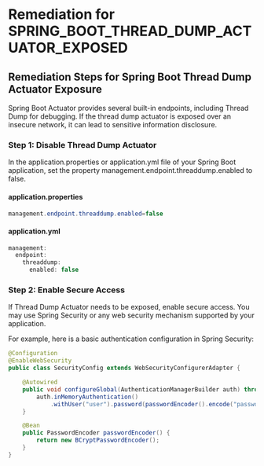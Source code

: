 # Remediation for SPRING_BOOT_THREAD_DUMP_ACTUATOR_EXPOSED

## Remediation Steps for Spring Boot Thread Dump Actuator Exposure
Spring Boot Actuator provides several built-in endpoints, including Thread Dump for debugging. If the thread dump actuator is exposed over an insecure network, it can lead to sensitive information disclosure. 

### Step 1: Disable Thread Dump Actuator
In the application.properties or application.yml file of your Spring Boot application, set the property management.endpoint.threaddump.enabled to false.

#### application.properties
```java
management.endpoint.threaddump.enabled=false
```
#### application.yml
```java
management:
  endpoint:
    threaddump:
      enabled: false
```

### Step 2: Enable Secure Access
If Thread Dump Actuator needs to be exposed, enable secure access. You may use Spring Security or any web security mechanism supported by your application. 

For example, here is a basic authentication configuration in Spring Security:

```java
@Configuration
@EnableWebSecurity
public class SecurityConfig extends WebSecurityConfigurerAdapter {

    @Autowired
    public void configureGlobal(AuthenticationManagerBuilder auth) throws Exception {
        auth.inMemoryAuthentication()
            .withUser("user").password(passwordEncoder().encode("password")).roles("USER");
    }

    @Bean
    public PasswordEncoder passwordEncoder() {
        return new BCryptPasswordEncoder();
    }
}
```